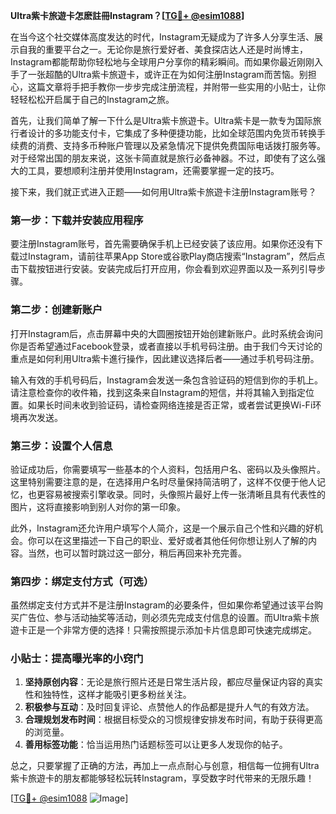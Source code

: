 **Ultra紫卡旅遊卡怎麽註冊Instagram？[[TG💪+ @esim1088](https://t.me/s/esim1088)]**

在当今这个社交媒体高度发达的时代，Instagram无疑成为了许多人分享生活、展示自我的重要平台之一。无论你是旅行爱好者、美食探店达人还是时尚博主，Instagram都能帮助你轻松地与全球用户分享你的精彩瞬间。而如果你最近刚刚入手了一张超酷的Ultra紫卡旅遊卡，或许正在为如何注册Instagram而苦恼。别担心，这篇文章将手把手教你一步步完成注册流程，并附带一些实用的小贴士，让你轻轻松松开启属于自己的Instagram之旅。

首先，让我们简单了解一下什么是Ultra紫卡旅遊卡。Ultra紫卡是一款专为国际旅行者设计的多功能支付卡，它集成了多种便捷功能，比如全球范围内免货币转换手续费的消费、支持多币种账户管理以及紧急情况下提供免费国际电话拨打服务等。对于经常出国的朋友来说，这张卡简直就是旅行必备神器。不过，即使有了这么强大的工具，要想顺利注册并使用Instagram，还需要掌握一定的技巧。

接下来，我们就正式进入正题——如何用Ultra紫卡旅遊卡注册Instagram账号？

### 第一步：下载并安装应用程序

要注册Instagram账号，首先需要确保手机上已经安装了该应用。如果你还没有下载过Instagram，请前往苹果App Store或谷歌Play商店搜索“Instagram”，然后点击下载按钮进行安装。安装完成后打开应用，你会看到欢迎界面以及一系列引导步骤。

### 第二步：创建新账户

打开Instagram后，点击屏幕中央的大圆圈按钮开始创建新账户。此时系统会询问你是否希望通过Facebook登录，或者直接以手机号码注册。由于我们今天讨论的重点是如何利用Ultra紫卡進行操作，因此建议选择后者——通过手机号码注册。

输入有效的手机号码后，Instagram会发送一条包含验证码的短信到你的手机上。请注意检查你的收件箱，找到这条来自Instagram的短信，并将其输入到指定位置。如果长时间未收到验证码，请检查网络连接是否正常，或者尝试更换Wi-Fi环境再次发送。

### 第三步：设置个人信息

验证成功后，你需要填写一些基本的个人资料，包括用户名、密码以及头像照片。这里特别需要注意的是，在选择用户名时尽量保持简洁明了，这样不仅便于他人记忆，也更容易被搜索引擎收录。同时，头像照片最好上传一张清晰且具有代表性的图片，这将直接影响到别人对你的第一印象。

此外，Instagram还允许用户填写个人简介，这是一个展示自己个性和兴趣的好机会。你可以在这里描述一下自己的职业、爱好或者其他任何你想让别人了解的内容。当然，也可以暂时跳过这一部分，稍后再回来补充完善。

### 第四步：绑定支付方式（可选）

虽然绑定支付方式并不是注册Instagram的必要条件，但如果你希望通过该平台购买广告位、参与活动抽奖等活动，则必须先完成支付信息的设置。而Ultra紫卡旅遊卡正是一个非常方便的选择！只需按照提示添加卡片信息即可快速完成绑定。

### 小贴士：提高曝光率的小窍门

1. **坚持原创内容**：无论是旅行照片还是日常生活片段，都应尽量保证内容的真实性和独特性，这样才能吸引更多粉丝关注。
2. **积极参与互动**：及时回复评论、点赞他人的作品都是提升人气的有效方法。
3. **合理规划发布时间**：根据目标受众的习惯规律安排发布时间，有助于获得更高的浏览量。
4. **善用标签功能**：恰当运用热门话题标签可以让更多人发现你的帖子。

总之，只要掌握了正确的方法，再加上一点点耐心与创意，相信每一位拥有Ultra紫卡旅遊卡的朋友都能够轻松玩转Instagram，享受数字时代带来的无限乐趣！

[[TG💪+ @esim1088](https://t.me/s/esim1088) ![Image](https://i.postimg.cc/4NQfJmqS/Snipaste-2025-05-13-00-14-12.png)]